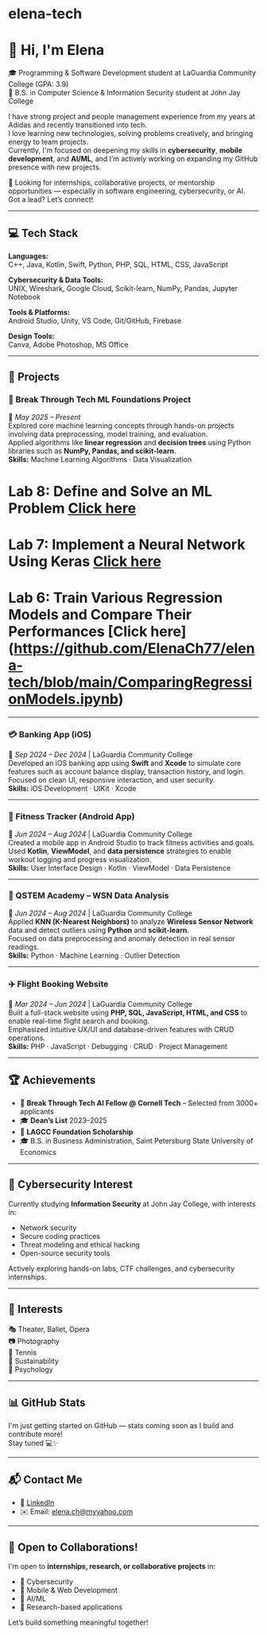 # elena-tech
# 👋 Hi, I'm Elena 

🎓 Programming & Software Development student at LaGuardia Community College (GPA: 3.9)  
🔐 B.S. in Computer Science & Information Security student at John Jay College  


I have strong project and people management experience from my years at Adidas and recently transitioned into tech.  
I love learning new technologies, solving problems creatively, and bringing energy to team projects.  
Currently, I'm focused on deepening my skills in **cybersecurity**, **mobile development**, and **AI/ML**, and I’m actively working on expanding my GitHub presence with new projects.  

👀 Looking for internships, collaborative projects, or mentorship opportunities — especially in software engineering, cybersecurity, or AI. Got a lead? Let’s connect!

---

## 💻 Tech Stack

**Languages:**  
C++, Java, Kotlin, Swift, Python, PHP, SQL, HTML, CSS, JavaScript

**Cybersecurity & Data Tools:**  
UNIX, Wireshark, Google Cloud, Scikit-learn, NumPy, Pandas, Jupyter Notebook

**Tools & Platforms:**  
Android Studio, Unity, VS Code, Git/GitHub, Firebase

**Design Tools:**  
Canva, Adobe Photoshop, MS Office

---

## 🚀 Projects

### 🧠 Break Through Tech ML Foundations Project  
📍 *May 2025 – Present*  
Explored core machine learning concepts through hands-on projects involving data preprocessing, model training, and evaluation.  
Applied algorithms like **linear regression** and **decision trees** using Python libraries such as **NumPy, Pandas, and scikit-learn**.  
**Skills:** Machine Learning Algorithms · Data Visualization
# Lab 8: Define and Solve an ML Problem  [Click here](https://github.com/ElenaCh77/elena-tech/blob/main/DefineAndSolveMLProblem.ipynb)
# Lab 7: Implement a Neural Network Using Keras  [Click here](https://github.com/ElenaCh77/elena-tech/blob/main/ImplementNeuralNetwork.ipynb)
# Lab 6: Train Various Regression Models and Compare Their Performances [Click here] (https://github.com/ElenaCh77/elena-tech/blob/main/ComparingRegressionModels.ipynb)

---

### 💳 Banking App (iOS)  
📍 *Sep 2024 – Dec 2024* | LaGuardia Community College  
Developed an iOS banking app using **Swift** and **Xcode** to simulate core features such as account balance display, transaction history, and login.  
Focused on clean UI, responsive interaction, and user security.  
**Skills:** iOS Development · UIKit · Xcode

---

### 💪 Fitness Tracker (Android App)  
📍 *Jun 2024 – Aug 2024* | LaGuardia Community College  
Created a mobile app in Android Studio to track fitness activities and goals.  
Used **Kotlin**, **ViewModel**, and **data persistence** strategies to enable workout logging and progress visualization.  
**Skills:** User Interface Design · Kotlin · ViewModel · Data Persistence

---

### 📡 QSTEM Academy – WSN Data Analysis  
📍 *Jun 2024 – Aug 2024* | LaGuardia Community College  
Applied **KNN (K-Nearest Neighbors)** to analyze **Wireless Sensor Network** data and detect outliers using **Python** and **scikit-learn**.  
Focused on data preprocessing and anomaly detection in real sensor readings.  
**Skills:** Python · Machine Learning · Outlier Detection

---

### ✈️ Flight Booking Website  
📍 *Mar 2024 – Jun 2024* | LaGuardia Community College  
Built a full-stack website using **PHP, SQL, JavaScript, HTML, and CSS** to enable real-time flight search and booking.  
Emphasized intuitive UX/UI and database-driven features with CRUD operations.  
**Skills:** PHP · JavaScript · Debugging · CRUD · Project Management

---

## 🏆 Achievements

- 🧠 **Break Through Tech AI Fellow @ Cornell Tech** – Selected from 3000+ applicants  
- 🎓 **Dean’s List** 2023–2025  
- 🏅 **LAGCC Foundation Scholarship**  
- 🎓 B.S. in Business Administration, Saint Petersburg State University of Economics

---

## 🔐 Cybersecurity Interest

Currently studying **Information Security** at John Jay College, with interests in:
- Network security
- Secure coding practices
- Threat modeling and ethical hacking
- Open-source security tools

Actively exploring hands-on labs, CTF challenges, and cybersecurity internships.

---

## 🧩 Interests

🎭 Theater, Ballet, Opera  
📷 Photography  
🎾 Tennis  
🌱 Sustainability  
🧠 Psychology

---

## 📊 GitHub Stats

I'm just getting started on GitHub — stats coming soon as I build and contribute more!  
Stay tuned 💻✨

---

## 📬 Contact Me

- 💼 [LinkedIn](https://www.linkedin.com/in/elena-ch-647ega7/)  
- ✉️ Email: elena.ch@myyahoo.com  

---

## 🤝 Open to Collaborations!

I'm open to **internships, research, or collaborative projects** in:
- 🔐 Cybersecurity
- 📱 Mobile & Web Development
- 🧠 AI/ML
- 🧪 Research-based applications

Let’s build something meaningful together!
